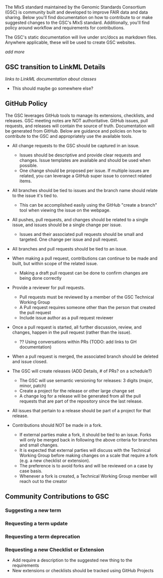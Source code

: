 
The MIxS standard maintained by the Genomic Standards Consortium (GSC) is community built and developed to improve FAIR data and data sharing. Below you'll find documentation on how to contribute to or make suggested changes to the GSC's MIxS standard. Additionally, you'll find policy around workflow and requirements for contributions.

The GSC's static documentation will live under src/docs as markdown files. Anywhere applicable, these will be used to create GSC websites.

_add more_

## GSC transition to LinkML Details

_links to LinkML documentation about classes_

- This should maybe go somewhere else?

## GitHub Policy

The GSC leverages GitHub tools to manage its extensions, checklists, and releases. GSC meeting notes are NOT authoritative. GitHub issues, pull requests, and releases will contain the source of truth. Documentation will be generated from GitHub. Below are guidance and policies on how to contribute to the GSC and appropriately use the available tools.

- All change requests to the GSC should be captured in an issue.
   - Issues should be descriptive and provide clear requests and changes. Issue templates are available and should be used when possible.
   - One change should be proposed per issue. If multiple issues are related, you can leverage a GitHub super issue to connect related items.

- All branches should be tied to issues and the branch name should relate to the issue it's tied to.
  - This can be accomplished easily using the GitHub "create a branch" tool when viewing the issue on the webpage.

- All pushes, pull requests, and changes should be related to a single issue, and issues should be a single change per issue.
  - Issues and their associated pull requests should be small and targeted. One change per issue and pull request.

- All branches and pull requests should be tied to an issue.

- When making a pull request, contributions can continue to be made and built, but within scope of the related issue.
  - Making a draft pull request can be done to confirm changes are being done correctly

- Provide a reviewer for pull requests. 
  - Pull requests must be reviewed by a member of the GSC Technical Working Group
  - A Pull request requires someone other than the person that created the pull request
  - Include issue author as a pull request reviewer

- Once a pull request is started, all further discussion, review, and changes, happen in the pull request (rather than the issue). 
  - ?? Using conversations within PRs (TODO: add links to GH documentation)

- When a pull request is merged, the associated branch should be deleted and issue closed.

- The GSC will create releases (ADD Details, # of PRs? on a schedule?)
  - The GSC will use semantic versioning for releases: 3 digits (major, minor, patch)
  - Create a project for the release or other large change set
  - A change log for a release will be generated from all the pull requests that are part of the repository since the last release.

- All issues that pertain to a release should be part of a project for that release.

- Contributions should NOT be made in a fork. 
  - If external parties make a fork, it should be tied to an issue. Forks will only be merged back in following the above criteria for branches and small changes.
  - It is expected that external parties will discuss with the Technical Working Group before making changes on a scale that require a fork (e.g. a new checklist or extension).
  - The preference is to avoid forks and will be reviewed on a case by case basis.
  - Whenever a fork is created, a Technical Working Group member will reach out to the creator

## Community Contributions to GSC

### Suggesting a new term

### Requesting a term update

### Requesting a term deprecation 

### Requesting a new Checklist or Extension

- Add require a description to the suggested new thing to the requirements
- New extensions or checklists should be tracked using GitHub Projects

